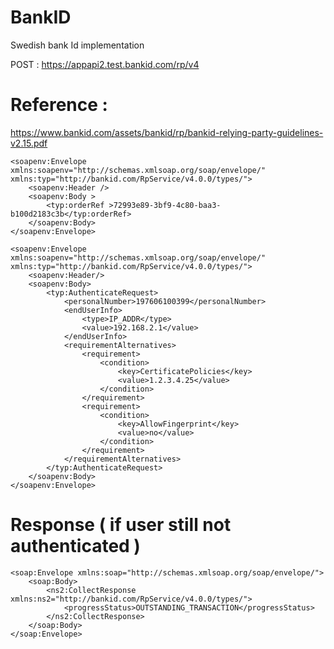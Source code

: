# BankID
Swedish bank Id implementation

POST : https://appapi2.test.bankid.com/rp/v4

# Reference : 
  https://www.bankid.com/assets/bankid/rp/bankid-relying-party-guidelines-v2.15.pdf
  
```
<soapenv:Envelope xmlns:soapenv="http://schemas.xmlsoap.org/soap/envelope/" xmlns:typ="http://bankid.com/RpService/v4.0.0/types/">
	<soapenv:Header />
	<soapenv:Body >
		<typ:orderRef >72993e89-3bf9-4c80-baa3-b100d2183c3b</typ:orderRef>
	</soapenv:Body>
</soapenv:Envelope>

<soapenv:Envelope xmlns:soapenv="http://schemas.xmlsoap.org/soap/envelope/" xmlns:typ="http://bankid.com/RpService/v4.0.0/types/">
	<soapenv:Header/>
	<soapenv:Body>
		<typ:AuthenticateRequest>
			<personalNumber>197606100399</personalNumber>
			<endUserInfo>
				<type>IP_ADDR</type>
				<value>192.168.2.1</value>
			</endUserInfo>
			<requirementAlternatives>
				<requirement>
					<condition>
						<key>CertificatePolicies</key>
						<value>1.2.3.4.25</value>
					</condition>
				</requirement>
				<requirement>
					<condition>
						<key>AllowFingerprint</key>
						<value>no</value>
					</condition>
				</requirement>
			</requirementAlternatives>
		</typ:AuthenticateRequest>
	</soapenv:Body>
</soapenv:Envelope>
```

# Response ( if user still not authenticated )

```
<soap:Envelope xmlns:soap="http://schemas.xmlsoap.org/soap/envelope/">
    <soap:Body>
        <ns2:CollectResponse xmlns:ns2="http://bankid.com/RpService/v4.0.0/types/">
            <progressStatus>OUTSTANDING_TRANSACTION</progressStatus>
        </ns2:CollectResponse>
    </soap:Body>
</soap:Envelope>
```
